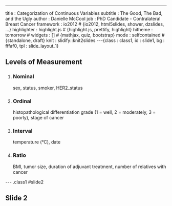 ---
title       : Categorization of Continuous Variables
subtitle    : The Good, The Bad, and the Ugly
author      : Danielle McCool
job         : PhD Candidate - Contralateral Breast Cancer
framework   : io2012        # {io2012, html5slides, shower, dzslides, ...}
highlighter : highlight.js  # {highlight.js, prettify, highlight}
hitheme     : tomorrow      # 
widgets     : []            # {mathjax, quiz, bootstrap}
mode        : selfcontained # {standalone, draft}
knit        : slidify::knit2slides
---{class : class1,
    id    : slide1,
    bg    : fffaf0,
    tpl   : slide_layout_1}

## Levels of Measurement

1. ### Nominal
    sex, status, smoker, HER2_status

2. ### Ordinal
    histopathological differentiation grade (1 = well, 2 = moderately, 3 = poorly), stage of cancer

3. ### Interval
    temperature (&deg;C), date

4. ### Ratio
    BMI, tumor size, duration of adjuvant treatment, number of relatives with cancer

--- .class1 #slide2

## Slide 2


